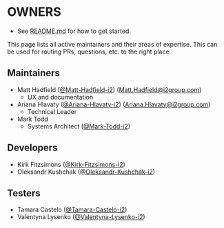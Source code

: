 # OWNERS

* See [README.md](README.md) for how to get started.

This page lists all active maintainers and their areas of expertise. This can be used for
routing PRs, questions, etc. to the right place.

## Maintainers

* Matt Hadfield ([@Matt-Hadfield-i2](https://github.com/Matt-Hadfield-i2)) (Matt.Hadfield@i2group.com)
  * UX and documentation
* Ariana Hlavaty ([@Ariana-Hlavaty-i2](https://github.com/Ariana-Hlavaty-i2)) (Ariana.Hlavaty@i2group.com)
  * Technical Leader
* Mark Todd
  * Systems Architect ([@Mark-Todd-i2](https://github.com/Mark-Todd-i2))

## Developers

* Kirk Fitzsimons ([@Kirk-Fitzsimons-i2](https://github.com/Kirk-Fitzsimons-i2))
* Oleksandr Kushchak ([@Oleksandr-Kushchak-i2](https://github.com/Oleksandr-Kushchak-i2))

## Testers

* Tamara Castelo ([@Tamara-Castelo-i2](https://github.com/Tamara-Castelo-i2))
* Valentyna Lysenko ([@Valentyna-Lysenko-i2](https://github.com/Valentyna-Lysenko-i2))
